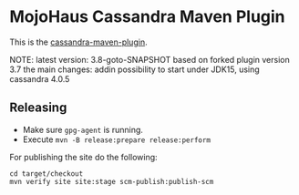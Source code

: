 # MojoHaus Cassandra Maven Plugin

This is the [cassandra-maven-plugin](http://www.mojohaus.org/cassandra-maven-plugin/).
 
[//]: # ([![Maven Central]&#40;https://img.shields.io/maven-central/v/org.codehaus.mojo/cassandra-maven-plugin.svg?label=Maven%20Central&#41;]&#40;https://search.maven.org/artifact/org.codehaus.mojo/cassandra-maven-plugin&#41;)
[//]: # ([![Build Status]&#40;https://travis-ci.org/mojohaus/cassandra-maven-plugin.svg?branch=master&#41;]&#40;https://travis-ci.org/mojohaus/cassandra-maven-plugin&#41;)
NOTE:  latest version: 3.8-goto-SNAPSHOT based on forked plugin version 3.7
the main changes: addin possibility to start under JDK15, using cassandra 4.0.5
## Releasing

* Make sure `gpg-agent` is running.
* Execute `mvn -B release:prepare release:perform`

For publishing the site do the following:

```
cd target/checkout
mvn verify site site:stage scm-publish:publish-scm
```
